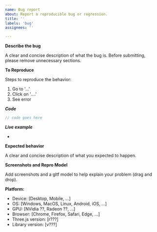 ```yaml
---
name: Bug report
about: Report a reproducible bug or regression.
title: ''
labels: 'bug'
assignees: ''

---
```


<!-- Ignoring this template may result in your bug report getting deleted -->

**Describe the bug**

A clear and concise description of what the bug is. Before submitting, please remove unnecessary sections.

**To Reproduce**

Steps to reproduce the behavior:
1. Go to '...'
2. Click on '....'
3. See error

***Code***

```js
// code goes here
```

***Live example***

-

**Expected behavior**

A clear and concise description of what you expected to happen.

**Screenshots and Repro Model**

Add screenshots and a gltf model to help explain your problem (drag and drop).

**Platform:**

 - Device: [Desktop, Mobile, ...]
 - OS: [Windows, MacOS, Linux, Android, iOS, ...]
 - GPU: [NVidia ??, Radeon ??, ...]
 - Browser: [Chrome, Firefox, Safari, Edge, ...]
 - Three.js version: [r???]
 - Library version: [v???]
